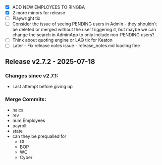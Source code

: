 - [x] ADD NEW EMPLOYEES TO RINGBA
- [x] 2 more minors for release 
- [ ] Playwright tix
- [ ] Consider the issue of seeing PENDING users in Admin - they shouldn't be deleted or merged without the user triggering it, but maybe we can change the search in AdminApp to only include non-PENDING users?
- [ ] Think about quoting engine or LAQ tix for Keaton
- [ ] Later - Fix release notes issue - release_notes.md loading fine

## Release v2.7.2 - 2025-07-18

### Changes since v2.7.1:

- Last attempt before giving up

### Merge Commits:

- naics
- rev
- num Employees
- payroll
- state
- can they be prequalled for
	- Gl
	- BOP
	- WC
	- Cyber[]()